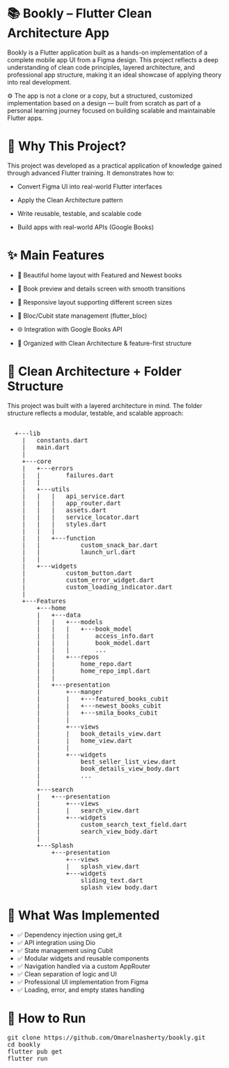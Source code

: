 
# 📚 Bookly – Flutter Clean Architecture App
Bookly is a Flutter application built as a hands-on implementation of a complete mobile app UI from a Figma design. This project reflects a deep understanding of clean code principles, layered architecture, and professional app structure, making it an ideal showcase of applying theory into real development.

⚙️ The app is not a clone or a copy, but a structured, customized implementation based on a design — built from scratch as part of a personal learning journey focused on building scalable and maintainable Flutter apps.



# 🚀 Why This Project?
This project was developed as a practical application of knowledge gained through advanced Flutter training. It demonstrates how to:

* Convert Figma UI into real-world Flutter interfaces

* Apply the Clean Architecture pattern

* Write reusable, testable, and scalable code

* Build apps with real-world APIs (Google Books)

  
# ✨ Main Features
* 📖 Beautiful home layout with Featured and Newest books

* 📘 Book preview and details screen with smooth transitions

* 📱 Responsive layout supporting different screen sizes

* 🧠 Bloc/Cubit state management (flutter_bloc)

* 🌐 Integration with Google Books API

* 🧼 Organized with Clean Architecture & feature-first structure


# 🧠 Clean Architecture + Folder Structure

This project was built with a layered architecture in mind. The folder structure reflects a modular, testable, and scalable approach:
<pre> 
  +---lib
    |   constants.dart
    |   main.dart
    |
    +---core
    |   +---errors
    |   |       failures.dart
    |   |
    |   +---utils
    |   |   |   api_service.dart
    |   |   |   app_router.dart
    |   |   |   assets.dart
    |   |   |   service_locator.dart
    |   |   |   styles.dart
    |   |   |
    |   |   +---function
    |   |           custom_snack_bar.dart
    |   |           launch_url.dart
    |   |
    |   +---widgets
    |           custom_button.dart
    |           custom_error_widget.dart
    |           custom_loading_indicator.dart
    |
    +---Features
        +---home
        |   +---data
        |   |   +---models
        |   |   |   +---book_model
        |   |   |       access_info.dart
        |   |   |       book_model.dart
        |   |   |       ...
        |   |   +---repos
        |   |       home_repo.dart
        |   |       home_repo_impl.dart
        |   |
        |   +---presentation
        |       +---manger
        |       |   +---featured_books_cubit
        |       |   +---newest_books_cubit
        |       |   +---smila_books_cubit
        |       |
        |       +---views
        |       |   book_details_view.dart
        |       |   home_view.dart
        |       |
        |       +---widgets
        |           best_seller_list_view.dart
        |           book_details_view_body.dart
        |           ...
        |
        +---search
        |   +---presentation
        |       +---views
        |       |   search_view.dart
        |       +---widgets
        |           custom_search_text_field.dart
        |           search_view_body.dart
        |
        +---Splash
            +---presentation
                +---views
                |   splash_view.dart
                +---widgets
                    sliding_text.dart
                    splash_view_body.dart
</pre>

# 🚀 What Was Implemented
* ✅ Dependency injection using get_it
* ✅ API integration using Dio
* ✅ State management using Cubit
* ✅ Modular widgets and reusable components
* ✅ Navigation handled via a custom AppRouter
* ✅ Clean separation of logic and UI
* ✅ Professional UI implementation from Figma
* ✅ Loading, error, and empty states handling


# 🧪 How to Run
<pre>
git clone https://github.com/Omarelnasherty/bookly.git
cd bookly
flutter pub get
flutter run
</pre>





